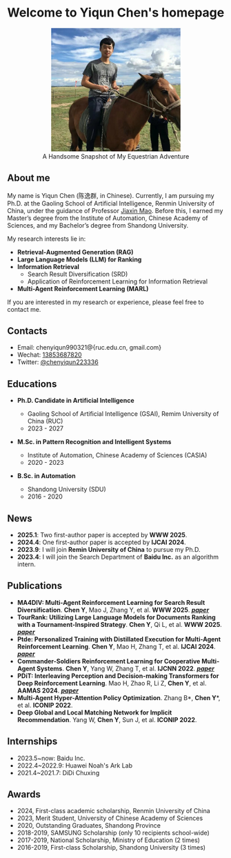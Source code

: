 # Welcome to Yiqun Chen's homepage

<div align="center">
    <img src="personal_picture.jpg" alt="Yiqun Chen" width="300">
    <figcaption>A Handsome Snapshot of My Equestrian Adventure</figcaption>
</div>

## About me

My name is Yiqun Chen (陈逸群, in Chinese). Currently, I am pursuing my Ph.D. at the Gaoling School of Artificial Intelligence, Renmin University of China, under the guidance of Professor [Jiaxin Mao](https://sites.google.com/site/maojiaxin/). Before this, I earned my Master’s degree from the Institute of Automation, Chinese Academy of Sciences, and my Bachelor’s degree from Shandong University. 

My research interests lie in:

- **Retrieval-Augmented Generation (RAG)**
- **Large Language Models (LLM) for Ranking**
- **Information Retrieval**
  - Search Result Diversification (SRD)
  - Application of Reinforcement Learning for Information Retrieval
- **Multi-Agent Reinforcement Learning (MARL)**

If you are interested in my research or experience, please feel free to contact me.

## Contacts
* Email: chenyiqun990321@{ruc.edu.cn, gmail.com}
* Wechat: [13853687820](https://github.com/chenyiqun/chenyiqun.github.io/blob/main/Wechat.jpg)
* Twitter: [@chenyiqun223336](https://twitter.com/search?q=%40chenyiqun223336&src=typed_query)

## Educations

- **Ph.D. Candidate in Artificial Intelligence**
  - Gaoling School of Artificial Intelligence (GSAI), Remim University of China (RUC)
  - 2023 - 2027

- **M.Sc. in Pattern Recognition and Intelligent Systems**
  - Institute of Automation, Chinese Academy of Sciences (CASIA)
  - 2020 - 2023

- **B.Sc. in Automation**
  - Shandong University (SDU)
  - 2016 - 2020

## News

* **2025.1**: Two first-author paper is accepted by **WWW 2025**.
* **2024.4**: One first-author paper is accepted by **IJCAI 2024**.
* **2023.9**: I will join **Remin University of China** to pursue my Ph.D.
* **2023.4**: I will join the Search Department of **Baidu Inc.** as an algorithm intern.

## Publications

* **MA4DIV: Multi-Agent Reinforcement Learning for Search Result Diversification**. **Chen Y**, Mao J, Zhang Y, et al. **WWW 2025**. [**_paper_**](https://arxiv.org/pdf/2403.17421)
* **TourRank: Utilizing Large Language Models for Documents Ranking with a Tournament-Inspired Strategy**. **Chen Y**, Qi L, et al. **WWW 2025**. [**_paper_**](https://arxiv.org/pdf/2406.11678)
* **Ptde: Personalized Training with Distillated Execution for Multi-Agent Reinforcement Learning**. **Chen Y**, Mao H, Zhang T, et al. **IJCAI 2024**. [**_paper_**](https://arxiv.org/pdf/2210.08872)
* **Commander-Soldiers Reinforcement Learning for Cooperative Multi-Agent Systems**. **Chen Y**, Yang W, Zhang T, et al. **IJCNN 2022**. [**_paper_**](https://drive.google.com/file/d/1crIH8Ma2MA6x0YFgNxczrfSpKJ5u6Ilr/view)
* **PDiT: Interleaving Perception and Decision-making Transformers for Deep Reinforcement Learning**. Mao H, Zhao R, Li Z, **Chen Y**, et al. **AAMAS 2024**. [**_paper_**](https://arxiv.org/pdf/2312.15863)
* **Multi-Agent Hyper-Attention Policy Optimization**. Zhang B*, **Chen Y***, et al. **ICONIP 2022**.
* **Deep Global and Local Matching Network for Implicit Recommendation**. Yang W, **Chen Y**, Sun J, et al. **ICONIP 2022**.

  
## Internships

* 2023.5~now: Baidu Inc.
* 2022.4~2022.9: Huawei Noah's Ark Lab
* 2021.4~2021.7: DiDi Chuxing

## Awards
* 2024, First-class academic scholarship, Renmin University of China
* 2023, Merit Student, University of Chinese Academy of Sciences
* 2020, Outstanding Graduates, Shandong Province
* 2018-2019, SAMSUNG Scholarship (only 10 recipients school-wide)
* 2017-2019, National Scholarship, Ministry of Education (2 times)
* 2016-2019, First-class Scholarship, Shandong University (3 times)

